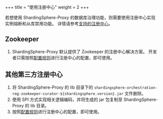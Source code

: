 +++
title = "使用注册中心"
weight = 2
+++

若想使用 ShardingSphere-Proxy 的数据库治理功能，则需要使用注册中心实现实例熔断和从库禁用功能。
详情请参考[支持的注册中心](/cn/features/orchestration/supported-registry-repo/)。

## Zookeeper

1. ShardingSphere-Proxy 默认提供了 Zookeeper 的注册中心解决方案。
开发者只需按照[配置规则](/cn/user-manual/shardingsphere-proxy/configuration/)进行注册中心的配置，即可使用。

## 其他第三方注册中心

1. 将 ShardingSphere-Proxy 的 lib 目录下的 `shardingsphere-orchestration-reg-zookeeper-curator-${shardingsphere.version}.jar` 文件删除。
1. 使用 SPI 方式实现相关逻辑编码，并将生成的 jar 包复制至 ShardingSphere-Proxy 的 lib 目录。
1. 按照[配置规则](/cn/user-manual/shardingsphere-proxy/configuration/)进行注册中心的配置，即可使用。
